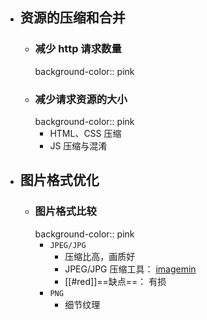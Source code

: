 - ## 资源的压缩和合并
	- ### 减少 http 请求数量
	  background-color:: pink
	- ### 减少请求资源的大小
	  background-color:: pink
		- HTML、CSS 压缩
		- JS 压缩与混淆
- ## 图片格式优化
	- ### 图片格式比较
	  background-color:: pink
		- `JPEG/JPG`
			- 压缩比高，画质好
			- JPEG/JPG 压缩工具： [imagemin](https://github.com/imagemin/imagemin)
			- [[#red]]==缺点==： 有损
		- `PNG`
			- 细节纹理
